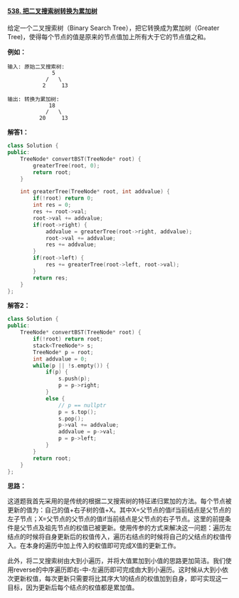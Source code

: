 #### [538. 把二叉搜索树转换为累加树](https://leetcode-cn.com/problems/convert-bst-to-greater-tree/)

给定一个二叉搜索树（Binary Search Tree），把它转换成为累加树（Greater Tree)，使得每个节点的值是原来的节点值加上所有大于它的节点值之和。

 

**例如：**

```
输入: 原始二叉搜索树:
              5
            /   \
           2     13

输出: 转换为累加树:
             18
            /   \
          20     13
```



**解答1：**

```cpp
class Solution {
public:
    TreeNode* convertBST(TreeNode* root) {
        greaterTree(root, 0);
        return root;
    }

    int greaterTree(TreeNode* root, int addvalue) {
        if(!root) return 0;
        int res = 0;
        res += root->val;
        root->val += addvalue;
        if(root->right) {
            addvalue = greaterTree(root->right, addvalue);
            root->val += addvalue;
            res += addvalue;
        }
        if(root->left) {
            res += greaterTree(root->left, root->val);
        }
        return res;
    }
};
```



**解答2：**

```cpp
class Solution {
public:
    TreeNode* convertBST(TreeNode* root) {
        if(!root) return root;
        stack<TreeNode*> s;
        TreeNode* p = root;
        int addvalue = 0;
        while(p || !s.empty()) {
            if(p) {
                s.push(p);
                p = p->right;
            }
            else {
                // p == nullptr
                p = s.top();
                s.pop();
                p->val += addvalue;
                addvalue = p->val;
                p = p->left;
            }
        }
        return root;
    }
};
```



**思路：**

这道题我首先采用的是传统的根据二叉搜索树的特征递归累加的方法。每个节点被更新的值为：自己的值+右子树的值+X。其中X=父节点的值if当前结点是父节点的左子节点；X=父节点的父节点的值if当前结点是父节点的右子节点。这里的前提条件是父节点及祖先节点的权值已被更新。使用传参的方式来解决这一问题：遍历左结点的时候将自身更新后的权值传入，遍历右结点的时候将自己的父结点的权值传入。在本身的遍历中加上传入的权值即可完成X值的更新工作。

此外，将二叉搜索树由大到小遍历，并将大值累加到小值的思路更加简洁。我们使用reverse的中序遍历即右-中-左遍历即可完成由大到小遍历。这时候从大到小依次更新权值，每次更新只需要将比其序大1的结点的权值加到自身，即可实现这一目标，因为更新后每个结点的权值都是累加值。
